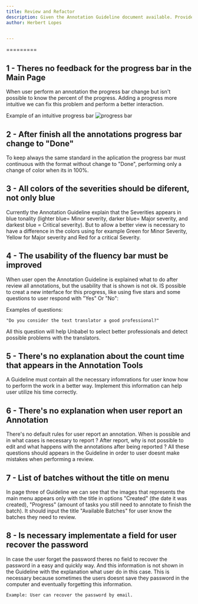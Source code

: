 ```yaml
---
title: Review and Refactor
description: Given the Annotation Guideline document available. Provide 5 specific examples of things you would change, why and how.
author: Herbert Lopes


---
```

=========

## 1 - Theres no feedback for the progress bar in the Main Page

When user perform an annotation the progress bar change but isn't possible to know the percent of the progress. Adding a
progress more intuitive we can fix this problem and perform a better interaction.


Example of an intuitive progress bar
![progress bar](https://user-images.githubusercontent.com/5126039/39676719-9f44b162-5145-11e8-97e9-ba48851ee651.jpg)


## 2 - After finish all the annotations progress bar change to "Done"

To keep always the same standard in the aplication the progress bar must continuous with the format without change to "Done", performing only a change of color when its in 100%.


## 3 - All colors of the severities should be diferent, not only blue 

Currently the Annotation Guideline explain that the Severities appears in blue tonality (lighter blue= Minor severity, darker blue= Major
severity, and darkest blue = Critical severity). But to allow a better view is necessary to have a difference in the colors using for example Green for Minor Severity, Yellow for Major severity and Red for a critical Severity. 


## 4 - The usability of the fluency bar must be improved

When user open the Annotation Guideline is explained what to do after review all annotations, but the usability that is shown is not ok. IS possible to creat a new interface for this progress, like using five stars and some questions to user respond with "Yes" Or "No": 

Examples of questions: 
```
"Do you consider the text translator a good professional?"
```

All this question will help Unbabel to select better professionals and detect possible problems with the translators.

## 5 - There's no explanation about the count time that appears in the Annotation Tools

A Guideline must contain all the necessary infomrations for user know how to perform the work in a better way. Implement this information can help user utilize his time correctly.

## 6 - There's no explanation when user report an Annotation

There's no default rules for user report an annotation. When is possible and in what cases is necessary to report ? 
After report, why is not possible to edit and what happens with the annotations after being reported ?
All these questions should appears in the Guideline in order to user doesnt make mistakes when performing a review. 

## 7 - List of batches without the title on menu

In page three of Guideline we can see that the images that represents the main menu appears only with the title in options "Created" (the date it was created), "Progress" (amount of tasks you still need to annotate to finish the batch). 
It should input the title "Available Batches" for user know the batches they need to review.

 ## 8 - Is necessary implementate a field for user recover the password
 
 In case the user forget the password theres no field to recover the password in a easy and quickly way. And this information is not shown in the Guideline with the explanation what user do in this case. This is necessary because sometimes the users doesnt save they password in the computer and eventually forgetting this information.
 
 ```
 Example: User can recover the password by email.
 ```





